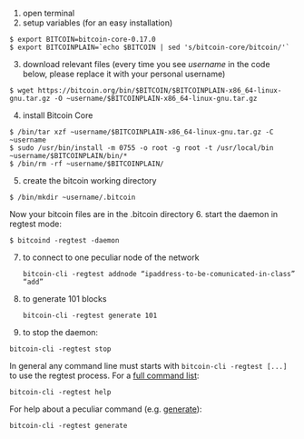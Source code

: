 1. open terminal
2. setup variables (for an easy installation)
  ```
  $ export BITCOIN=bitcoin-core-0.17.0
  $ export BITCOINPLAIN=`echo $BITCOIN | sed 's/bitcoin-core/bitcoin/'`
  ```
3. download relevant files (every time you see _username_ in the code below, please replace it with your personal username)
  ```
  $ wget https://bitcoin.org/bin/$BITCOIN/$BITCOINPLAIN-x86_64-linux-gnu.tar.gz -O ~username/$BITCOINPLAIN-x86_64-linux-gnu.tar.gz
  ```
4. install Bitcoin Core
  ```
  $ /bin/tar xzf ~username/$BITCOINPLAIN-x86_64-linux-gnu.tar.gz -C ~username
  $ sudo /usr/bin/install -m 0755 -o root -g root -t /usr/local/bin ~username/$BITCOINPLAIN/bin/*
  $ /bin/rm -rf ~username/$BITCOINPLAIN/
  ```
5. create the bitcoin working directory
  ```
  $ /bin/mkdir ~username/.bitcoin
  ```
  Now your bitcoin files are in the .bitcoin directory
6. start the daemon in regtest mode:
  ```
  $ bitcoind -regtest -daemon
  ```
7. to connect to one peculiar node of the network  
   ```
   bitcoin-cli -regtest addnode “ipaddress-to-be-comunicated-in-class” “add”
   ```
8. to generate 101 blocks  
   ```
   bitcoin-cli -regtest generate 101
   ```
9. to stop the daemon:
  ```
  bitcoin-cli -regtest stop
  ```

In general any command line must starts with `bitcoin-cli -regtest [...]` to use the regtest process. For a [full command list](https://bitcoincore.org/en/doc/0.17.0/):
   ```
   bitcoin-cli -regtest help
   ```

For help about a peculiar command (e.g. [generate](https://bitcoincore.org/en/doc/0.17.0/rpc/generating/generate/)):
   ```
   bitcoin-cli -regtest generate
   ```
